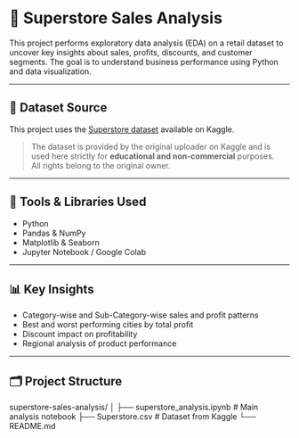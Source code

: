 
# 🛒 Superstore Sales Analysis

This project performs exploratory data analysis (EDA) on a retail dataset to uncover key insights about sales, profits, discounts, and customer segments. The goal is to understand business performance using Python and data visualization.

---

## 📂 Dataset Source

This project uses the [Superstore dataset](https://www.kaggle.com/datasets/vivek468/superstore-dataset-final?select=Sample+-+Superstore.csv) available on Kaggle.

> The dataset is provided by the original uploader on Kaggle and is used here strictly for **educational and non-commercial** purposes.  
> All rights belong to the original owner.

---

## 🧰 Tools & Libraries Used

- Python
- Pandas & NumPy
- Matplotlib & Seaborn
- Jupyter Notebook / Google Colab

---

## 📊 Key Insights

- Category-wise and Sub-Category-wise sales and profit patterns
- Best and worst performing cities by total profit
- Discount impact on profitability
- Regional analysis of product performance

---

## 🗂️ Project Structure

superstore-sales-analysis/
│
├── superstore_analysis.ipynb # Main analysis notebook
├── Superstore.csv # Dataset from Kaggle
└── README.md

